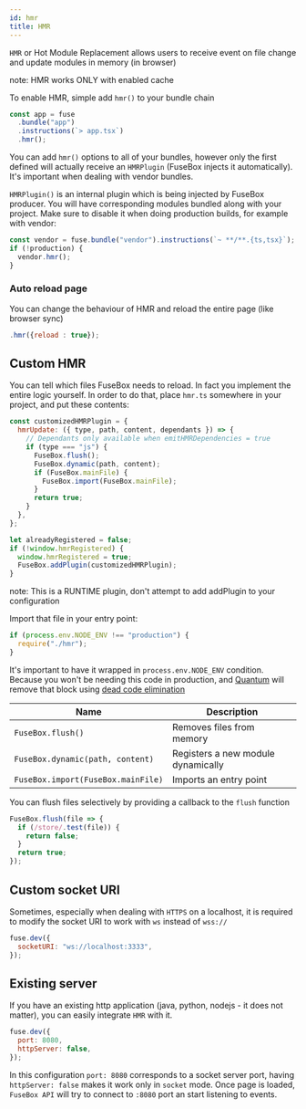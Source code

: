 ```yaml
---
id: hmr
title: HMR
---
```


`HMR` or Hot Module Replacement allows users to receive event on file change and
update modules in memory (in browser)

note: HMR works ONLY with enabled cache

To enable HMR, simple add `hmr()` to your bundle chain

```js
const app = fuse
  .bundle("app")
  .instructions(`> app.tsx`)
  .hmr();
```

You can add `hmr()` options to all of your bundles, however only the first
defined will actually receive an `HMRPlugin` (FuseBox injects it automatically).
It's important when dealing with vendor bundles.

`HMRPlugin()` is an internal plugin which is being injected by FuseBox producer.
You will have corresponding modules bundled along with your project. Make sure
to disable it when doing production builds, for example with vendor:

```js
const vendor = fuse.bundle("vendor").instructions(`~ **/**.{ts,tsx}`);
if (!production) {
  vendor.hmr();
}
```

### Auto reload page

You can change the behaviour of HMR and reload the entire page (like browser
sync)

```js
.hmr({reload : true});
```

## Custom HMR

You can tell which files FuseBox needs to reload. In fact you implement the
entire logic yourself. In order to do that, place `hmr.ts` somewhere in your
project, and put these contents:

```js
const customizedHMRPlugin = {
  hmrUpdate: ({ type, path, content, dependants }) => {
    // Dependants only available when emitHMRDependencies = true
    if (type === "js") {
      FuseBox.flush();
      FuseBox.dynamic(path, content);
      if (FuseBox.mainFile) {
        FuseBox.import(FuseBox.mainFile);
      }
      return true;
    }
  },
};

let alreadyRegistered = false;
if (!window.hmrRegistered) {
  window.hmrRegistered = true;
  FuseBox.addPlugin(customizedHMRPlugin);
}
```

note: This is a RUNTIME plugin, don't attempt to add addPlugin to your
configuration

Import that file in your entry point:

```js
if (process.env.NODE_ENV !== "production") {
  require("./hmr");
}
```

It's important to have it wrapped in `process.env.NODE_ENV` condition. Because
you won't be needing this code in production, and
[Quantum](../production-builds/quantum) will remove that block using
[dead code elimination](../production-builds/quantum#dead-code-elimination)

| Name                               | Description                        |
| ---------------------------------- | ---------------------------------- |
| `FuseBox.flush()`                  | Removes files from memory          |
| `FuseBox.dynamic(path, content)`   | Registers a new module dynamically |
| `FuseBox.import(FuseBox.mainFile)` | Imports an entry point             |

You can flush files selectively by providing a callback to the `flush` function

```js
FuseBox.flush(file => {
  if (/store/.test(file)) {
    return false;
  }
  return true;
});
```

## Custom socket URI

Sometimes, especially when dealing with `HTTPS` on a localhost, it is required
to modify the socket URI to work with `ws` instead of `wss://`

```js
fuse.dev({
  socketURI: "ws://localhost:3333",
});
```

## Existing server

If you have an existing http application (java, python, nodejs - it does not
matter), you can easily integrate `HMR` with it.

```js
fuse.dev({
  port: 8080,
  httpServer: false,
});
```

In this configuration `port: 8080` corresponds to a socket server port, having
`httpServer: false` makes it work only in `socket` mode. Once page is loaded,
`FuseBox API` will try to connect to `:8080` port an start listening to events.
